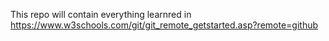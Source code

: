 This repo will contain everything learnred in https://www.w3schools.com/git/git_remote_getstarted.asp?remote=github
